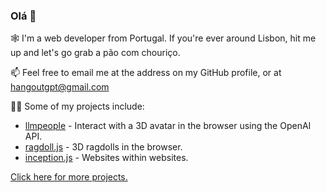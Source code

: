 ### Olá 👋

🕸 I'm a web developer from Portugal. If you're ever around Lisbon, hit me up and let's go grab a pão com chouriço.

📫 Feel free to email me at the address on my GitHub profile, or at [hangoutgpt@gmail.com](mailto:hangoutgpt@gmail.com)

👨‍💻 Some of my projects include:
- [llmpeople](https://github.com/jongomez/llmpeople) - Interact with a 3D avatar in the browser using the OpenAI API.
- [ragdoll.js](https://github.com/jongomez/ragdoll.js) - 3D ragdolls in the browser.
- [inception.js](https://github.com/jongomez/inception.js) - Websites within websites.

[Click here for more projects.](https://github.com/jongomez?tab=repositories)

<!--
**jongomez/jongomez** is a ✨ _special_ ✨ repository because its `README.md` (this file) appears on your GitHub profile.

Here are some ideas to get you started:

- 🔭 I’m currently working on ...
- 🌱 I’m currently learning ...
- 👯 I’m looking to collaborate on ...
- 🤔 I’m looking for help with ...
- 💬 Ask me about ...
- 📫 How to reach me: ...
- 😄 Pronouns: ...
- ⚡ Fun fact: ...
-->

